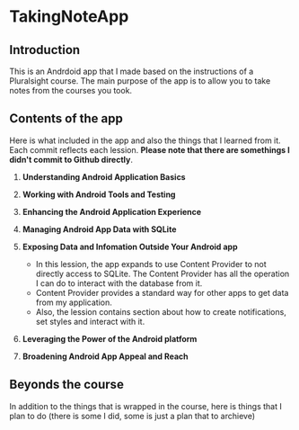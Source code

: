 # TakingNoteApp
## Introduction
This is an Andrdoid app that I made based on the instructions of a Pluralsight course. The main purpose of the app is to allow you to take notes from the courses you took.
## Contents of the app
 Here is what included in the app and also the things that I learned from it. Each commit reflects each lession. **Please note that there are somethings I didn't commit to Github directly**.
1. **Understanding Android Application Basics**
   
2. **Working with Android Tools and Testing**
3. **Enhancing the Android Application Experience**
4. **Managing Android App Data with SQLite**
5. **Exposing Data and Infomation Outside Your Android app**
   - In this lession, the app expands to use Content Provider to not directly access to SQLite. The Content Provider has all the operation I can do to interact with the database from it.
   - Content Provider provides a standard way for other apps to get data from my application.
   - Also, the lession contains section about how to create notifications, set styles and interact with it.
6. **Leveraging the Power of the Android platform**
7. **Broadening Android App Appeal and Reach**
## Beyonds the course
In addition to the things that is wrapped in the course, here is things that I plan to do (there is some I did, some is just a plan that to archieve)
